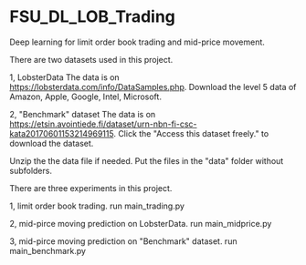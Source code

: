 # FSU_DL_LOB_Trading
Deep learning for limit order book trading and mid-price movement.



There are two datasets used in this project.

1, LobsterData
The data is on https://lobsterdata.com/info/DataSamples.php. Download the level 5 data of Amazon, Apple, Google, Intel, Microsoft.

2, "Benchmark" dataset
The data is on https://etsin.avointiede.fi/dataset/urn-nbn-fi-csc-kata20170601153214969115. Click the "Access this dataset freely." to download the dataset.

Unzip the the data file if needed. Put the files in the "data" folder without subfolders.


There are three experiments in this project.

1, limit order book trading.
run main_trading.py

2, mid-pirce moving prediction on LobsterData.
run main_midprice.py

3, mid-pirce moving prediction on "Benchmark" dataset.
run main_benchmark.py
